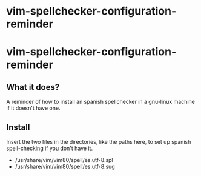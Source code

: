 <!--- -->
<!---       dP                dP       dP                                                          dP          -->
<!---       88                88       88                                                          88          -->
<!---       88d888b. .d8888b. 88d888b. 88d888b. .d8888b. .d8888b. .d8888b. .d8888b. .d8888b. .d888b88 .d8888b. -->
<!---       88'  `88 88'  `88 88'  `88 88'  `88 88ooood8 Y8ooooo. 88'  `"" 88'  `"" 88'  `88 88'  `88 88ooood8 -->
<!---       88    88 88.  .88 88.  .88 88.  .88 88.  ...       88 88.  ... 88.  ... 88.  .88 88.  .88 88.  ... -->
<!---       dP    dP `88888P' 88Y8888' 88Y8888' `88888P' `88888P' `88888P' `88888P' `88888P' `88888P8 `88888P' -->
<!---                                                                                                    -->
<!---                                                                                             -->
<!---                                   i8@@8Li.                t@8000                                   -->
<!---                                 .GitL:::GGGC;             G8ifGt80LtL11,.                          -->
<!---                                  C,Li;i8i;Ci:ti  i11i:;i::i00ii;;ifffi;;f@8                        -->
<!---                                  ,L;0L88iCf;L01f.   ,;  ifG0101f0t:;:;;;1GC                        -->
<!---                                    t@80CL0LfC,    ,1i :;ii CGti1;G8fi::fCiL:                       -->
<!---                                      L0C11tGf;      ,1;   L .;:.         Lii                       -->
<!---                                      ,i0fLGt;f1.    t:                    1.                       -->
<!---                                    ;0C8Li;t88L;:,,i  :t,          :1 .,  .t                        -->
<!---                                  18i;i;1fC8tL,      .             ,  1. :L                         -->
<!---                                1C:;G8Gf;f;             ::::      ;LG0t. iLG0CCi                    -->
<!---            ..t0fC0tGt,       iC:ifCGCt:             ;,    ;L  i G1G0C11CLCL1C88CGti                -->
<!---          ,Li;G01f01C::GC.   C8G1;:;:;              t           ii8@@@@@C  ;G81iGfitCtt1tf:         -->
<!---        .CiGtL,      :0:;8: Gi:i08@8.           ..                .ifft,       iL:.       .1        -->
<!---       .0CLfi          Ct;;08Cffti1.          .,                                f.  i   it:         -->
<!---       t1i:L            0GLf:::;;;i          ;.                                 i  :.  ;   ::       -->
<!---       0@@@;            ,iGt:::;:1          f                                    ;; ,i  i1ti        -->
<!---       C@@@.             18888@@8C         .f     :t11:                               t. i          -->
<!---       .8@0               G;:::;C8f      :;.L   ,i   , f                                            -->
<!---                          ff:C8L;;;: t81,:8::f..f    @1 1                                           -->
<!---                          G0i:::i8L10@8,,ff,f0L0. t@,.f.1                                           -->
<!---                           C1:18L:i8;88,:Lf8t:f:   : Lt:.                                           -->
<!---                           ,80C:::8t:L8f:G@G,:L   ,@8  i   ;i.                                      -->
<!---                            ,8:::t8i::C8C1@8CfG   f@G i ;;    ;1                                    -->
<!---                              tC:t8f::,;C8C1L0f     .G1f..1 G@,1                                    -->
<!---                                i0t01::::::f01,f1,iG0;1  Gf    1                                    -->
<!---                                   :tC00Lt:.      ;G,       8L1.           -->
<!---                          .LG:;                    f.  f@@1  t.            -->
<!---                      ,;.0ttC::::                   L   :t: ,:             -->
<!---                 i;ftttttttt8:::;                    .L.  :1.              -->
<!---             .:Gtttttfttttttttf;::;                                        -->
<!---         i8tttttft::Cttttttttt;::::                                        -->
<!---         tttC,.;;:::::fttttttttt::::;                                      -->
<!---       ,::1Lt8;:::::::tttttttttt;:::f                                      -->
<!---     8:0tttttttG;::::::;tttttttttt:::;                                     -->
<!---   CtfttttttttttG::::::::tttttttttt:::i                                    -->
<!---   ttttttttttttttt:::::::;tttttttttC:::                                    -->
<!---    Gtttttttttttttt:::::::Gtttttttttf::t                                   -->
<!---    .ttttttttttttttt:L.Cii;tttttttttL;f1                                   -->
<!---     Lttttttttttttttfift,8ttttttttff            -->
<!---      Gttttttttttttt0fttttttttt,                -->
<!---       tttttttt1GGttCtLtG8G                     -->
<!---        .1ft.i,.  t18i           GGGf;;;:::::;::i;:;C  -->
<!---                t          .ifi:::;:;1fft11if;L11LLf1itC8fi   -->
<!---                   ;  C8LttttCCLttttttttG1ft1f        -->
<!---                   :         t                             -->
<!---                  ;         ;                 Template-name    vim-spellchecker-configuration-reminder		 -->
<!---                 L        t                 -->
<!---               C       t                      	    Author	 Lucas_C/llucbrell/hobbescode         -->
<!---                 8    C                       -->
<!---                 ;Ct                          	    License    	GNU-license        -->
<!---  -->
<!---  -->

# vim-spellchecker-configuration-reminder 


# vim-spellchecker-configuration-reminder 

## What it does?

A reminder of how to install an spanish spellchecker in a gnu-linux machine if it doesn't have one.

## Install

Insert the two files in the directories, like the paths here, to set up spanish spell-checking if you don't have it. 

* /usr/share/vim/vim80/spell/es.utf-8.spl
* /usr/share/vim/vim80/spell/es.utf-8.sug
